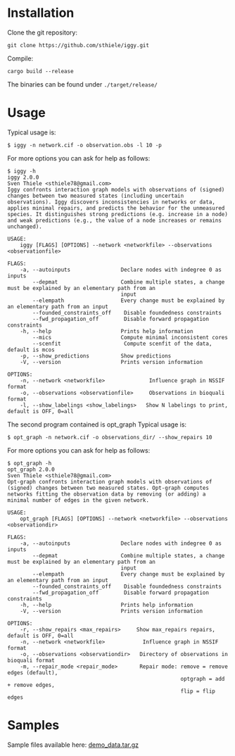 # Installation


Clone the git repository:

	git clone https://github.com/sthiele/iggy.git


Compile:

	cargo build --release

The binaries can be found under `./target/release/`


# Usage

Typical usage is:

    $ iggy -n network.cif -o observation.obs -l 10 -p

For more options you can ask for help as follows:

    $ iggy -h
    iggy 2.0.0
    Sven Thiele <sthiele78@gmail.com>
    Iggy confronts interaction graph models with observations of (signed) changes between two measured states (including uncertain observations). Iggy discovers inconsistencies in networks or data, applies minimal repairs, and predicts the behavior for the unmeasured species. It distinguishes strong predictions (e.g. increase in a node) and weak predictions (e.g., the value of a node increases or remains unchanged).

    USAGE:
        iggy [FLAGS] [OPTIONS] --network <networkfile> --observations <observationfile>

    FLAGS:
        -a, --autoinputs                Declare nodes with indegree 0 as inputs
            --depmat                    Combine multiple states, a change must be explained by an elementary path from an
                                        input
            --elempath                  Every change must be explained by an elementary path from an input
            --founded_constraints_off    Disable foundedness constraints
            --fwd_propagation_off        Disable forward propagation constraints
        -h, --help                      Prints help information
            --mics                      Compute minimal inconsistent cores
            --scenfit                    Compute scenfit of the data, default is mcos
        -p, --show_predictions          Show predictions
        -V, --version                   Prints version information

    OPTIONS:
        -n, --network <networkfile>              Influence graph in NSSIF format
        -o, --observations <observationfile>     Observations in bioquali format
        -l, --show_labelings <show_labelings>   Show N labelings to print, default is OFF, 0=all


The second program contained is opt_graph
Typical usage is:

    $ opt_graph -n network.cif -o observations_dir/ --show_repairs 10

For more options you can ask for help as follows:

    $ opt_graph -h
    opt_graph 2.0.0
    Sven Thiele <sthiele78@gmail.com>
    Opt-graph confronts interaction graph models with observations of (signed) changes between two measured states. Opt-graph computes networks fitting the observation data by removing (or adding) a minimal number of edges in the given network.

    USAGE:
        opt_graph [FLAGS] [OPTIONS] --network <networkfile> --observations <observationdir>

    FLAGS:
        -a, --autoinputs                Declare nodes with indegree 0 as inputs
            --depmat                    Combine multiple states, a change must be explained by an elementary path from an
                                        input
            --elempath                  Every change must be explained by an elementary path from an input
            --founded_constraints_off    Disable foundedness constraints
            --fwd_propagation_off        Disable forward propagation constraints
        -h, --help                      Prints help information
        -V, --version                   Prints version information

    OPTIONS:
        -r, --show_repairs <max_repairs>     Show max_repairs repairs, default is OFF, 0=all
        -n, --network <networkfile>            Influence graph in NSSIF format
        -o, --observations <observationdir>   Directory of observations in bioquali format
        -m, --repair_mode <repair_mode>       Repair mode: remove = remove edges (default),
                                                           optgraph = add + remove edges,
                                                           flip = flip edges


# Samples

Sample files available here: [demo_data.tar.gz](https://bioasp.github.io/iggy/downloads/demo_data.tar.gz)
